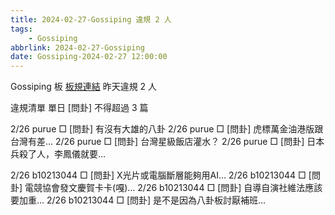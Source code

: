 ```yaml
---
title: 2024-02-27-Gossiping 違規 2 人
tags:
    - Gossiping
abbrlink: 2024-02-27-Gossiping
date: Gossiping-2024-02-27 12:00:00
---
```

Gossiping 板 [板規連結](https://www.ptt.cc/bbs/Gossiping/M.1637425085.A.07D.html)
昨天違規 2 人
<!-- more -->

違規清單
單日 [問卦] 不得超過 3 篇

2/26 purue □ [問卦] 有沒有大雄的八卦
2/26 purue □ [問卦] 虎標萬金油港版跟台灣有差…
2/26 purue □ [問卦] 台灣星級飯店灌水？
2/26 purue □ [問卦] 日本兵殺了人，李鳳儀就要…

2/26 b10213044 □ [問卦] X光片或電腦斷層能夠用AI…
2/26 b10213044 □ [問卦] 電競協會發文慶賀卡卡(嘎)…
2/26 b10213044 □ [問卦] 自導自演社維法應該要加重…
2/26 b10213044 □ [問卦] 是不是因為八卦板討厭補班…